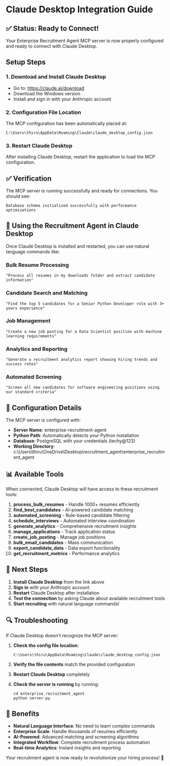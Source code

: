 # Claude Desktop Integration Guide

## ✅ Status: Ready to Connect!

Your Enterprise Recruitment Agent MCP server is now properly configured and ready to connect with Claude Desktop.

## Setup Steps

### 1. Download and Install Claude Desktop
- Go to: https://claude.ai/download
- Download the Windows version
- Install and sign in with your Anthropic account

### 2. Configuration File Location
The MCP configuration has been automatically placed at:
```
C:\Users\thiru\AppData\Roaming\Claude\claude_desktop_config.json
```

### 3. Restart Claude Desktop
After installing Claude Desktop, restart the application to load the MCP configuration.

## ✅ Verification
The MCP server is running successfully and ready for connections. You should see:
```
Database schema initialized successfully with performance optimizations
```

## 🚀 Using the Recruitment Agent in Claude Desktop

Once Claude Desktop is installed and restarted, you can use natural language commands like:

### Bulk Resume Processing
```
"Process all resumes in my downloads folder and extract candidate information"
```

### Candidate Search and Matching
```
"Find the top 5 candidates for a Senior Python Developer role with 3+ years experience"
```

### Job Management
```
"Create a new job posting for a Data Scientist position with machine learning requirements"
```

### Analytics and Reporting
```
"Generate a recruitment analytics report showing hiring trends and success rates"
```

### Automated Screening
```
"Screen all new candidates for software engineering positions using our standard criteria"
```

## 🔧 Configuration Details

The MCP server is configured with:
- **Server Name**: enterprise-recruitment-agent
- **Python Path**: Automatically detects your Python installation
- **Database**: PostgreSQL with your credentials (techy@123)
- **Working Directory**: c:\Users\thiru\OneDrive\Desktop\recruitment_agent\enterprise_recruitment_agent

## 📊 Available Tools

When connected, Claude Desktop will have access to these recruitment tools:

1. **process_bulk_resumes** - Handle 1000+ resumes efficiently
2. **find_best_candidates** - AI-powered candidate matching
3. **automated_screening** - Rule-based candidate filtering
4. **schedule_interviews** - Automated interview coordination
5. **generate_analytics** - Comprehensive recruitment insights
6. **manage_applications** - Track application status
7. **create_job_posting** - Manage job positions
8. **bulk_email_candidates** - Mass communication
9. **export_candidate_data** - Data export functionality
10. **get_recruitment_metrics** - Performance analytics

## 🎯 Next Steps

1. **Install Claude Desktop** from the link above
2. **Sign in** with your Anthropic account
3. **Restart** Claude Desktop after installation
4. **Test the connection** by asking Claude about available recruitment tools
5. **Start recruiting** with natural language commands!

## 🔍 Troubleshooting

If Claude Desktop doesn't recognize the MCP server:

1. **Check the config file location**:
   ```
   C:\Users\thiru\AppData\Roaming\Claude\claude_desktop_config.json
   ```

2. **Verify the file contents** match the provided configuration

3. **Restart Claude Desktop** completely

4. **Check the server is running** by running:
   ```
   cd enterprise_recruitment_agent
   python server.py
   ```

## 🌟 Benefits

- **Natural Language Interface**: No need to learn complex commands
- **Enterprise Scale**: Handle thousands of resumes efficiently
- **AI-Powered**: Advanced matching and screening algorithms
- **Integrated Workflow**: Complete recruitment process automation
- **Real-time Analytics**: Instant insights and reporting

Your recruitment agent is now ready to revolutionize your hiring process! 🚀
